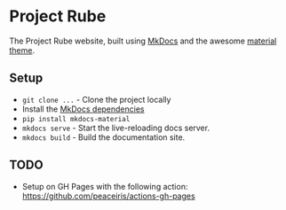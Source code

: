 # Project Rube

The Project Rube website, built using [MkDocs](https://www.mkdocs.org/) and the awesome [material theme](https://github.com/squidfunk/mkdocs-material).

## Setup

- `git clone ...` - Clone the project locally
- Install the [MkDocs dependencies](https://www.mkdocs.org/#installation)
- `pip install mkdocs-material`
- `mkdocs serve` - Start the live-reloading docs server.
- `mkdocs build` - Build the documentation site.

## TODO

- Setup on GH Pages with the following action: https://github.com/peaceiris/actions-gh-pages
